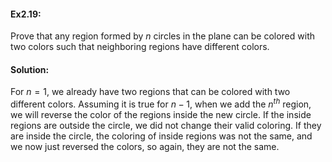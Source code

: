 #### Ex2.19:

Prove that any region formed by $n$ circles in the plane can be colored with two colors such that neighboring regions have different colors.

#### Solution:

For $n = 1$, we already have two regions that can be colored with two different colors. Assuming it is true for $n-1$, when we add the $n^{th}$ region, we will reverse the color of the regions inside the new circle. If the inside regions are outside the circle, we did not change their valid coloring. If they are inside the circle, the coloring of inside regions was not the same, and we now just reversed the colors, so again, they are not the same.
